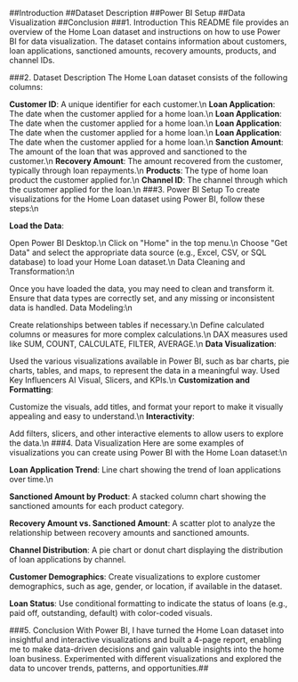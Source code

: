 ##Introduction
##Dataset Description
##Power BI Setup
##Data Visualization
##Conclusion
###1. Introduction
This README file provides an overview of the Home Loan dataset and instructions on how to use Power BI for data visualization. The dataset contains information about customers, loan applications, sanctioned amounts, recovery amounts, products, and channel IDs.

###2. Dataset Description
The Home Loan dataset consists of the following columns:

**Customer ID**: A unique identifier for each customer.\n
**Loan Application**: The date when the customer applied for a home loan.\n
**Loan Application**: The date when the customer applied for a home loan.\n
**Loan Application**: The date when the customer applied for a home loan.\n
**Loan Application**: The date when the customer applied for a home loan.\n
**Sanction Amount**: The amount of the loan that was approved and sanctioned to the customer.\n
**Recovery Amount**: The amount recovered from the customer, typically through loan repayments.\n
**Products**: The type of home loan product the customer applied for.\n
**Channel ID**: The channel through which the customer applied for the loan.\n
###3. Power BI Setup
To create visualizations for the Home Loan dataset using Power BI, follow these steps:\n

**Load the Data**:

Open Power BI Desktop.\n
Click on "Home" in the top menu.\n
Choose "Get Data" and select the appropriate data source (e.g., Excel, CSV, or SQL database) to load your Home Loan dataset.\n
Data Cleaning and Transformation:\n

Once you have loaded the data, you may need to clean and transform it. Ensure that data types are correctly set, and any missing or inconsistent data is handled.
Data Modeling:\n

Create relationships between tables if necessary.\n
Define calculated columns or measures for more complex calculations.\n
DAX measures used like SUM, COUNT, CALCULATE, FILTER, AVERAGE.\n
**Data Visualization**:

Used the various visualizations available in Power BI, such as bar charts, pie charts, tables, and maps, to represent the data in a meaningful way.
Used Key Influencers AI Visual, Slicers, and KPIs.\n
**Customization and Formatting**:

Customize the visuals, add titles, and format your report to make it visually appealing and easy to understand.\n
**Interactivity**:

Add filters, slicers, and other interactive elements to allow users to explore the data.\n
###4. Data Visualization
Here are some examples of visualizations you can create using Power BI with the Home Loan dataset:\n

**Loan Application Trend**: Line chart showing the trend of loan applications over time.\n

**Sanctioned Amount by Product**: A stacked column chart showing the sanctioned amounts for each product category.

**Recovery Amount vs. Sanctioned Amount**: A scatter plot to analyze the relationship between recovery amounts and sanctioned amounts.

**Channel Distribution**: A pie chart or donut chart displaying the distribution of loan applications by channel.

**Customer Demographics**: Create visualizations to explore customer demographics, such as age, gender, or location, if available in the dataset.

**Loan Status**: Use conditional formatting to indicate the status of loans (e.g., paid off, outstanding, default) with color-coded visuals.

###5. Conclusion
With Power BI, I have turned the Home Loan dataset into insightful and interactive visualizations and built a 4-page report, enabling me to make data-driven decisions and gain valuable insights into the home loan business. Experimented with different visualizations and explored the data to uncover trends, patterns, and opportunities.##
